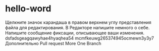 # hello-word
Щелкните значок карандаша в правом верхнем углу представления файла для редактирования.
В Редакторе напишите немного о себе.
Напишите сообщение фиксации, описывающее ваши изменения.
dsfadsgeagqawyhae4hyaqhea54
mcmfkeuwg265374945ocmewn3y3y7
Дополнительно
Pull request
More One Branch